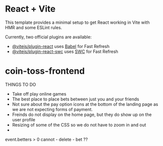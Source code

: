 # React + Vite

This template provides a minimal setup to get React working in Vite with HMR and some ESLint rules.

Currently, two official plugins are available:

- [@vitejs/plugin-react](https://github.com/vitejs/vite-plugin-react/blob/main/packages/plugin-react/README.md) uses [Babel](https://babeljs.io/) for Fast Refresh
- [@vitejs/plugin-react-swc](https://github.com/vitejs/vite-plugin-react-swc) uses [SWC](https://swc.rs/) for Fast Refresh
# coin-toss-frontend


THINGS TO DO
- Take off play online games 
- The best place to place bets between just you and your friends
- Not sure about the pay option icons at the bottom of the landing page as we are not expecting forms of payment. 
- Freinds do not display on the home page, but they do show up on the user profile 
- Resizing of some of the CSS so we do not have to zoom in and out 
- 

event.betters > 0 cannot - delete - bet ??